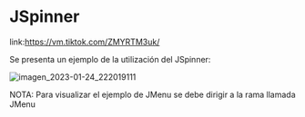 # JSpinner

link:https://vm.tiktok.com/ZMYRTM3uk/

Se presenta un ejemplo de la utilización del JSpinner: 


![imagen_2023-01-24_222019111](https://user-images.githubusercontent.com/117754050/214472824-87f29cfc-5228-4feb-be76-d364fab598fb.png)


NOTA: Para visualizar el ejemplo de JMenu se debe dirigir a la rama llamada JMenu
